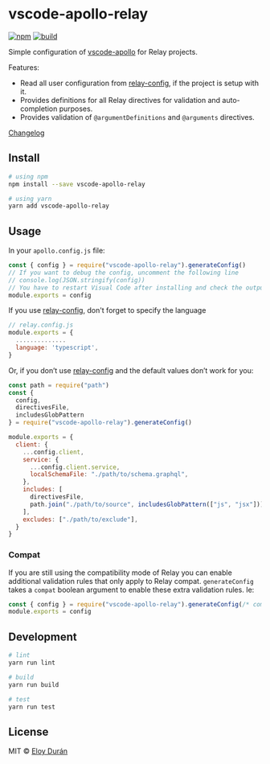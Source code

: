 
# vscode-apollo-relay

[![npm](https://img.shields.io/npm/v/vscode-apollo-relay.svg)](https://www.npmjs.com/package/vscode-apollo-relay)
[![build](https://img.shields.io/travis/relay-tools/vscode-apollo-relay/master.svg)](https://travis-ci.org/relay-tools/vscode-apollo-relay/builds)

Simple configuration of [vscode-apollo] for Relay projects.

Features:

- Read all user configuration from [relay-config], if the project is setup with it.
- Provides definitions for all Relay directives for validation and auto-completion purposes.
- Provides validation of `@argumentDefinitions` and `@arguments` directives.

[Changelog](https://github.com/relay-tools/vscode-apollo-relay/blob/master/CHANGELOG.md)

## Install

```sh
# using npm
npm install --save vscode-apollo-relay

# using yarn
yarn add vscode-apollo-relay
```

## Usage

In your `apollo.config.js` file:

```js
const { config } = require("vscode-apollo-relay").generateConfig()
// If you want to debug the config, uncomment the following line
// console.log(JSON.stringify(config))
// You have to restart Visual Code after installing and check the output of Apollo GraphQL (next to the Terimal window)
module.exports = config
```

If you  use [relay-config], don't forget to specify the language 
```javascript
// relay.config.js
module.exports = {
  ..............
  language: 'typescript',
}
```

Or, if you don’t use [relay-config] and the default values don’t work for you:

```js
const path = require("path")
const {
  config,
  directivesFile,
  includesGlobPattern
} = require("vscode-apollo-relay").generateConfig()

module.exports = {
  client: {
    ...config.client,
    service: {
      ...config.client.service,
      localSchemaFile: "./path/to/schema.graphql",
    },
    includes: [
      directivesFile,
      path.join("./path/to/source", includesGlobPattern(["js", "jsx"]))
    ],
    excludes: ["./path/to/exclude"],
  }
}
```

### Compat

If you are still using the compatibility mode of Relay you can enable additional validation rules that only apply to Relay compat. `generateConfig` takes a `compat` boolean argument to enable these extra validation rules. Ie:

```js
const { config } = require("vscode-apollo-relay").generateConfig(/* compat: */ true)
module.exports = config
```

## Development

```sh
# lint
yarn run lint

# build
yarn run build

# test
yarn run test
```

## License

MIT © [Eloy Durán](https://github.com/alloy)

[vscode-apollo]: https://marketplace.visualstudio.com/items?itemName=apollographql.vscode-apollo
[relay-config]: https://relay.dev/docs/en/installation-and-setup#set-up-relay-with-a-single-config-file
